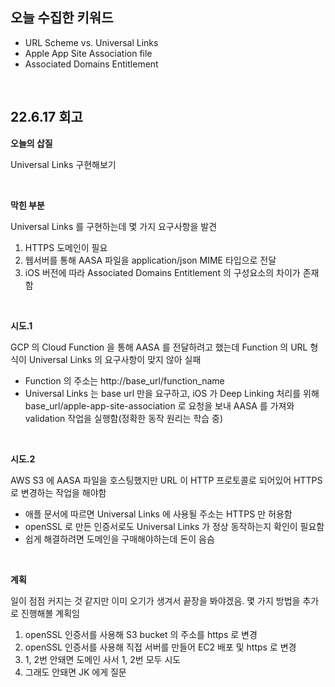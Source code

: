 ## 오늘 수집한 키워드

- URL Scheme vs. Universal Links
- Apple App Site Association file
- Associated Domains Entitlement

<br />

## 22.6.17 회고

**오늘의 삽질**

Universal Links 구현해보기

<br />

**막힌 부분**

Universal Links 를 구현하는데 몇 가지 요구사항을 발견

1. HTTPS 도메인이 필요
2. 웹서버를 통해 AASA 파일을 application/json MIME 타입으로 전달
3. iOS 버전에 따라 Associated Domains Entitlement 의 구성요소의 차이가 존재함

<br />

**시도.1**

GCP 의 Cloud Function 을 통해 AASA 를 전달하려고 했는데 Function 의 URL 형식이 Universal Links 의 요구사항이 맞지 않아 실패

- Function 의 주소는 http://base_url/function_name
- Universal Links 는 base url 만을 요구하고, iOS 가 Deep Linking 처리를 위해 base_url/apple-app-site-association 로 요청을 보내 AASA 를 가져와 validation 작업을 실행함(정확한 동작 원리는 학습 중)

<br />

**시도.2**

AWS S3 에 AASA 파일을 호스팅했지만 URL 이 HTTP 프로토콜로 되어있어 HTTPS 로 변경하는 작업을 해야함

- 애플 문서에 따르면 Universal Links 에 사용될 주소는 HTTPS 만 허용함
- openSSL 로 만든 인증서로도 Universal Links 가 정상 동작하는지 확인이 필요함
- 쉽게 해결하려면 도메인을 구매해야하는데 돈이 음슴

<br />

**계획**

일이 점점 커지는 것 같지만 이미 오기가 생겨서 끝장을 봐야겠음. 몇 가지 방법을 추가로 진행해볼 계획임

1. openSSL 인증서를 사용해 S3 bucket 의 주소를 https 로 변경
2. openSSL 인증서를 사용해 직접 서버를 만들어 EC2 배포 및 https 로 변경
3. 1, 2번 안돼면 도메인 사서 1, 2번 모두 시도
4. 그래도 안돼면 JK 에게 질문
